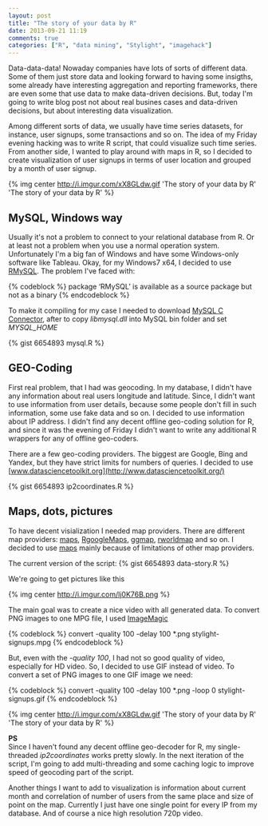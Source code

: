 ```yaml
---
layout: post
title: "The story of your data by R"
date: 2013-09-21 11:19
comments: true
categories: ["R", "data mining", "Stylight", "imagehack"]
---
```


Data-data-data! Nowaday companies have lots of sorts of different data. Some of them just store data and looking forward to having some insigths,
some already have interesting aggregation and reporting frameworks, there are even some that use data to make data-driven decisions.
But, today I'm going to write blog post not about real busines cases and data-driven decisions, but about interesting data visualization.

Among different sorts of data, we usually have time series datasets, for instance, user signups, some transactions and so on.
The idea of my Friday evening hacking was to write R script, that could visualize such time series. From another side, I wanted to play around with maps in R,
so I decided to create visualization of user signups in terms of user location and grouped by a month of user signup.

{% img center http://i.imgur.com/xX8GLdw.gif 'The story of your data by R' 'The story of your data by R' %}

<!--more-->

MySQL, Windows way
--------------
Usually it's not a problem to connect to your relational database from R. Or at least not a problem when you use a normal operation system.
Unfortunately I'm a big fan of Windows and have some Windows-only software like Tableau. Okay, for my Windows7 x64,
I decided to use [RMySQL](http://cran.r-project.org/web/packages/RMySQL/index.html). The problem I've faced with:

{% codeblock %}
package ‘RMySQL’ is available as a source package but not as a binary
{% endcodeblock %}

To make it compiling for my case I needed to download [MySQL C Connector](http://dev.mysql.com/downloads/connector/c/), after to copy _libmysql.dll_ into MySQL bin folder and set _MYSQL_HOME_

{% gist 6654893 mysql.R %}

GEO-Coding
--------------
First real problem, that I had was geocoding. In my database, I didn't have any information about real users longitude and latitude.
Since, I didn't want to use information from user details, because some people don't fill in such information, some use fake data and so on.
I decided to use information about IP address. I didn't find any decent offline geo-coding solution for R, and since it was the evening of Friday I didn't want to
write any additional R wrappers for any of offline geo-coders.

There are a few geo-coding providers. The biggest are Google, Bing and Yandex, but they have strict limits for numbers of queries.
I decided to use [www.datasciencetoolkit.org](http://www.datasciencetoolkit.org/)

{% gist 6654893 ip2coordinates.R %}

Maps, dots, pictures
--------------
To have decent visialization I needed map providers. There are different map providers: [maps](http://cran.r-project.org/web/packages/maps/),
[RgoogleMaps](http://cran.r-project.org/web/packages/RgoogleMaps/index.html), [ggmap](http://cran.r-project.org/web/packages/ggmap/index.html), [rworldmap](http://cran.r-project.org/web/packages/rworldmap/index.html) and so on. I decided to use [maps](http://cran.r-project.org/web/packages/maps/) mainly because of limitations of other map providers.

The current version of the script:
{% gist 6654893 data-story.R %}

We're going to get pictures like this

{% img center http://i.imgur.com/lj0K76B.png %}

The main goal was to create a nice video with all generated data. To convert PNG images to one MPG file,
I used [ImageMagic](http://www.imagemagick.org/)

{% codeblock %}
convert -quality 100 -delay 100 *.png stylight-signups.mpg
{% endcodeblock %}

But, even with the _-quality 100_, I had not so good quality of video, especially for HD video.
So, I decided to use GIF instead of video. To convert a set of PNG images to one GIF image we need:

{% codeblock %}
convert -quality 100 -delay 100 *.png -loop 0 stylight-signups.gif
{% endcodeblock %}

{% img center http://i.imgur.com/xX8GLdw.gif 'The story of your data by R' 'The story of your data by R' %}

__PS__<br />
Since I haven't found any decent offline geo-decoder for R, my single-threaded _ip2coordinates_ works pretty slowly. In the next iteration of the script, I'm going to add multi-threading and some caching logic to improve speed of geocoding part of the script.

Another things I want to add to visualization is information about current month and correlation of number of users from the same place
and size of point on the map. Currently I just have one single point for every IP from my database. And of course a nice high resolution 720p video.